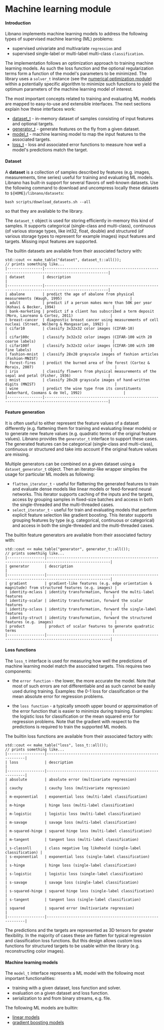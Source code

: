 # Machine learning module


#### Introduction

Libnano implements machine learning models to address the following types of supervised machine learning (ML) problems:
* supervised univariate and multivariate `regression` and
* supervised single-label or multi-label multi-class `classification`.

The implementation follows an optimization approach to training machine learning models. As such the loss function and the optional regularization terms form a function of the model's parameters to be minimized. The library uses a `solver_t` instance (see the [numerical optimization module](solver.md)) within a potentially specific algorithm to minimize such functions to yield the optimum parameters of the machine learning model of interest. 

The most important concepts related to training and evaluating ML models are mapped to easy-to-use and extensible interfaces. The next sections explain how these interfaces work:
* [dataset_t](../include/nano/dataset.h) - in-memory dataset of samples consisting of input features and optional targets.
* [generator_t](../include/nano/generator/generator.h) - generate features on the fly from a given dataset.
* [model_t](../include/nano/model.h) - machine learning model to map the input features to the associated targets.
* [loss_t](../include/nano/loss.h) - loss and associated error functions to measure how well a model's predictions match the target.



#### Dataset

A **dataset** is a collection of samples described by features (e.g. images, measurements, time series) useful for training and evaluating ML models. Libnano has built-in support for several flavors of well-known datasets. Use the following command to download and uncompress locally these datasets to ```${HOME}/libnano/datasets```:
```
bash scripts/download_datasets.sh --all
```
so that they are available to the library.

The `dataset_t` object is used for storing efficiently in-memory this kind of samples. It supports categorical (single-class and multi-class), continuous (of various storage types, like int32, float, double) and structured (of various storage types to represent for example images) input features and targets. Missing input features are supported.

The builtin datasets are available from their associated factory with:
```
std::cout << make_table("dataset", dataset_t::all());
// prints something like...
|----------------|---------------------------------------------------------------------------------------------------|
| dataset        | description                                                                                       |
|----------------|---------------------------------------------------------------------------------------------------|
| abalone        | predict the age of abalone from physical measurements (Waugh, 1995)                               |
| adult          | predict if a person makes more than 50K per year (Kohavi & Becker, 1994)                          |
| bank-marketing | predict if a client has subscribed a term deposit (Moro, Laureano & Cortez, 2011)                 |
| breast-cancer  | diagnostic breast cancer using measurements of cell nucleai (Street, Wolberg & Mangasarian, 1992) |
| cifar10        | classify 3x32x32 color images (CIFAR-10)                                                          |
| cifar100c      | classify 3x32x32 color images (CIFAR-100 with 20 coarse labels)                                   |
| cifar100f      | classify 3x32x32 color images (CIFAR-100 with 100 fine labels)                                    |
| fashion-mnist  | classify 28x28 grayscale images of fashion articles (Fashion-MNIST)                               |
| forest-fires   | predict the burned area of the forest (Cortez & Morais, 2007)                                     |
| iris           | classify flowers from physical measurements of the sepal and petal (Fisher, 1936)                 |
| mnist          | classify 28x28 grayscale images of hand-written digits (MNIST)                                    |
| wine           | predict the wine type from its constituents (Aeberhard, Coomans & de Vel, 1992)                   |
|----------------|---------------------------------------------------------------------------------------------------|
```


#### Feature generation

It is often useful to either represent the feature values of a dataset differently (e.g. flattening them for training and evaluating linear models) or to generate new feature values (e.g. quadratic terms of the original feature values). Libnano provides the `generator_t` interface to support these cases. The generated features can be categorical (single-class and multi-class), continuous or structured and take into account if the original feature values are missing.

Multiple generators can be combined on a given dataset using a `dataset_generator_t` object. Then an iterator-like wrapper simplies the usage for particular ML models as following:
* `flatten_iterator_t` - useful for flattening the generated features to train and evaluate dense models like linear models or feed-forward neural networks. This iterator supports caching of the inputs and the targets, access by grouping samples in fixed-size batches and access in both the single-threaded and the multi-threaded cases. 
* `select_iterator_t` - useful for train and evaluating models that perform explicit feature selection like gradient boosting. This iterator supports grouping features by type (e.g. categorical, continuous or categorical) and access in both the single-threaded and the multi-threaded cases. 

The builtin feature generators are available from their associated factory with:
```
std::cout << make_table("generator", generator_t::all());
// prints something like...
|-----------------|---------------------------------------------------------------------------------------------------|
| generator       | description                                                                                       |
|-----------------|---------------------------------------------------------------------------------------------------|
| gradient        | gradient-like features (e.g. edge orientation & magnitude) from structured features (e.g. images) |
| identity-mclass | identity transformation, forward the multi-label features                                         |
| identity-scalar | identity transformation, forward the scalar features                                              |
| identity-sclass | identity transformation, forward the single-label features                                        |
| identity-struct | identity transformation, forward the structured features (e.g. images)                            |
| product         | product of scalar features to generate quadratic terms                                            |
|-----------------|---------------------------------------------------------------------------------------------------|
```


#### Loss functions

The `loss_t` interface is used for measuring how well the predictions of machine learning model match the associated targets. This requires two components:

* the `error function` - the lower, the more accurate the model. Note that most of such errors are not differentiable and as such cannot be easily used during training. Examples: the 0-1 loss for classification or the mean absolute error for regression problems.

* the `loss function` - a typically smooth upper bound or approximation of the error function that is easier to minimize during training. Examples: the logistic loss for classification or the mean squared error for regression problems. Note that the gradient with respect to the predictions is required to train the supported ML models.

The builtin loss functions are available from their associated factory with:
```
std::cout << make_table("loss", loss_t::all());
// prints something like...
|-----------------|------------------------------------------------------------|
| loss            | description                                                |
|-----------------|------------------------------------------------------------|
| absolute        | absolute error (multivariate regression)                   |
| cauchy          | cauchy loss (multivariate regression)                      |
| m-exponential   | exponential loss (multi-label classification)              |
| m-hinge         | hinge loss (multi-label classification)                    |
| m-logistic      | logistic loss (multi-label classification)                 |
| m-savage        | savage loss (multi-label classification)                   |
| m-squared-hinge | squared hinge loss (multi-label classification)            |
| m-tangent       | tangent loss (multi-label classification)                  |
| s-classnll      | class negative log likehoold (single-label classification) |
| s-exponential   | exponential loss (single-label classification)             |
| s-hinge         | hinge loss (single-label classification)                   |
| s-logistic      | logistic loss (single-label classification)                |
| s-savage        | savage loss (single-label classification)                  |
| s-squared-hinge | squared hinge loss (single-label classification)           |
| s-tangent       | tangent loss (single-label classification)                 |
| squared         | squared error (multivariate regression)                    |
|-----------------|------------------------------------------------------------|
```

The predictions and the targets are represented as 3D tensors for greater flexibility. In the majority of cases these are flatten for typical regression and classification loss functions. But this design allows custom loss functions for structured targets to be usable within the library (e.g. reconstructing color images).



#### Machine learning models

The `model_t` interface represents a ML model with the following most important functionalities:
* training with a given dataset, loss function and solver.
* evaluation on a given dataset and loss function.
* serialization to and from binary streams, e.g. file. 

The following ML models are builtin: 
* [linear models](../docs/linear.md)
* [gradient boosting models](../docs/gboost.md)
